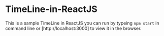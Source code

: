 # TimeLine-in-ReactJS

This is a sample TimeLine  in ReactJS
you can run by typeing `npm start` in command line or [http://localhost:3000] to view it in the browser.
